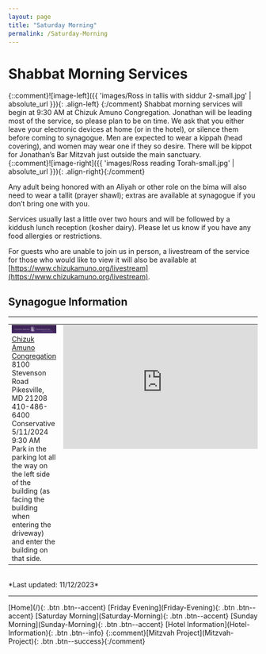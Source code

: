```yaml
---
layout: page
title: "Saturday Morning"
permalink: /Saturday-Morning
---
```


# Shabbat Morning Services

{::comment}![image-left]({{ 'images/Ross in tallis with siddur 2-small.jpg' | absolute_url }}){: .align-left} {:/comment}
Shabbat morning services will begin at 9:30 AM at Chizuk Amuno Congregation.  Jonathan will be leading most of the service, so please plan to be on time.  We ask that you either leave your electronic devices at home (or in the hotel), or silence them before coming to synagogue.  Men are expected to wear a kippah (head covering), and women may wear one if they so desire.  There will be kippot for Jonathan’s Bar Mitzvah just outside the main sanctuary.  
{::comment}![image-right]({{ 'images/Ross reading Torah-small.jpg' | absolute_url }}){: .align-right}{:/comment}

Any adult being honored with an Aliyah or other role on the bima will also need to wear a tallit (prayer shawl); extras are available at synagogue if you don’t bring one with you. 

Services usually last a little over two hours and will be followed by a kiddush lunch reception (kosher dairy).  Please let us know if you have any food allergies or restrictions.  

For guests who are unable to join us in person, a livestream of the service for those who would like to view it will also be available at [https://www.chizukamuno.org/livestream](https://www.chizukamuno.org/livestream). 

## Synagogue Information 
<hr />
<table>
<tr /><tr style="vertical-align: top" >
  <td style="vertical-align: top" >
    <img src="images/Chizuk Amuno Community.png" width="300"/><br />
    <a href="https://www.chizukamuno.org">Chizuk Amuno Congregation</a> <br />  8100 Stevenson Road <br />  Pikesville, MD 21208 <br />  410-486-6400<br /> Conservative<br /> 5/11/2024 9:30 AM<br />Park in the parking lot all the way on the left side of the building (as facing the building when entering the driveway) and enter the building on that side.</td>
  <td style="vertical-align: top" ><iframe src="https://www.google.com/maps/embed?pb=!1m18!1m12!1m3!1d3083.392777585419!2d-76.71648684855886!3d39.39261907939671!2m3!1f0!2f0!3f0!3m2!1i1024!2i768!4f13.1!3m3!1m2!1s0x89c810bcdadf6c39%3A0x2c0acef88d2b3d5b!2sChizuk%20Amuno%20Congregation!5e0!3m2!1sen!2sus!4v1631459504980!5m2!1sen!2sus" width="400" height="250" style="border:0;" allowfullscreen="" loading="lazy"></iframe></td>
</tr>
</table>

<br />
*Last updated: 11/12/2023*

<hr />
[Home](/){: .btn .btn--accent} 
[Friday Evening](Friday-Evening){: .btn .btn--accent} 
[Saturday Morning](Saturday-Morning){: .btn .btn--accent}
[Sunday Morning](Sunday-Morning){: .btn .btn--accent} 
[Hotel Information](Hotel-Information){: .btn .btn--info}
{::comment}[Mitzvah Project](Mitzvah-Project){: .btn .btn--success}{:/comment}
